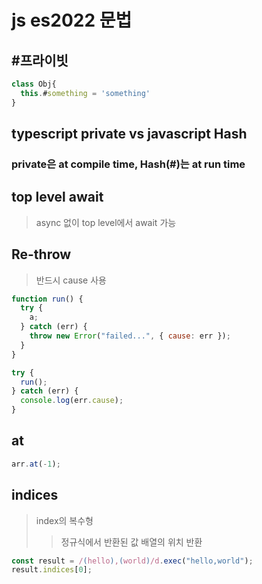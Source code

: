 # js es2022 문법

## \#프라이빗

```js
class Obj{
  this.#something = 'something'
}
```

## typescript private vs javascript Hash

### private은 at compile time, Hash(#)는 at run time

## top level await

> async 없이 top level에서 await 가능

## Re-throw

> 반드시 cause 사용

```js
function run() {
  try {
    a;
  } catch (err) {
    throw new Error("failed...", { cause: err });
  }
}

try {
  run();
} catch (err) {
  console.log(err.cause);
}
```

## at

```js
arr.at(-1);
```

## indices

> index의 복수형
>
> > 정규식에서 반환된 값 배열의 위치 반환

```js
const result = /(hello),(world)/d.exec("hello,world");
result.indices[0];
```
